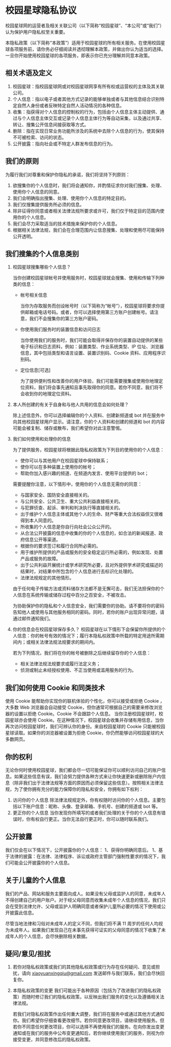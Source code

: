 # 校园星球隐私协议

校园星球网的运营者及相关关联公司（以下简称“校园星球”、“本公司”或“我们”）认为保护用户隐私权至关重要。

本隐私政策（以下简称“本政策”）适用于校园星球的所有相关服务。在使用校园星球各项服务前，请你务必仔细阅读并透彻理解本政策，并做出你认为适当的选择。一旦你开始使用校园星球的各项服务，即表示你已充分理解并同意本政策。

## 相关术语及定义

1. 校园星球：指校园星球网或对校园星球网享有所有权或运营权的主体及其关联公司。
1. 个人信息：指以电子或者其他方式记录的能够单独或者与其他信息结合识别特定自然人身份或者反映特定自然人活动情况的各种信息。
1. 收集：指获得对个人信息的控制权的行为，包括由个人信息主体主动提供、通过与个人信息主体交互或记录个人信息主体行为等自动采集，以及通过共享、转让、搜集公开信息间接获取等方式。
1. 删除：指在实现日常业务功能所涉及的系统中去除个人信息的行为，使其保持不可被检索、访问的状态。
1. 公开披露：指向社会或不特定人群发布信息的行为。

## 我们的原则

为履行我们对尊重和保护你隐私的承诺，我们将坚持下列原则：

1. 欲搜集你的个人信息时，我们将会通知你，并酌情征求你对我们搜集、处理、使用你个人信息的同意。
1. 我们会明确指出搜集、处理、使用你个人信息的特定目的。
1. 我们仅搜集提供服务所必须的信息。
1. 除非征得你同意或者相关法律法规所要求或许可，我们仅于特定目的范围内使用你的个人信息。
1. 我们会尽力采取适当的技术措施来保护你的个人信息。
1. 根据相关法律法规，我们会在合理范围内让信息搜集、处理和使用尽可能保持公开透明。

## 我们搜集的个人信息类别

1. 校园星球搜集哪些个人信息？

   当你创建校园星球帐号并使用服务时，校园星球就会搜集、使用和传输下列种类的信息：

   - 帐号相关信息

     当你为存取服务而创设帐号时（以下简称为“帐号”），校园星球将要求你提供邮箱或电话号码。或者，你可以选择使用第三方账户创建帐号。请注意，我们不会搜集你的第三方账户密码。

   - 你使用我们服务时的装置信息和访问日志

     当你使用我们的服务时，我们可能会取得并保存你的装置自动提供的某些电子标识和日志资料，例如：装置类型、作业系统类型、IP 位址、浏览器信息，其中包括类型和语言设置、装置识别码、Cookie 资料、应用程序识别码。

   - 定位信息[可选]

     为了提供便利性和改善你的用户体验，我们可能需要搜集或使用你地理定位资料，我们将会事先通知且事先取得你的同意。若你不同意，我们将不会收到你的地理定位资料。

1. 本人所创建的有关于自身和与他人共用的信息会如何处理？

   除上述信息外，你可以选择编辑你的个人资料、创建新频道或 bot 并在服务中向其他校园星球用户显示。请注意，你的个人资料和创建的频道和 bot 的内容可能会被复制、储存或散布，我们希望你对此注意警惕。

1. 我们如何使用和处理你的信息

   为了提供服务，校园星球将根据此隐私权政策为下列目的使用你的个人信息：

   - 使你可以与其他用户在校园星球中保持联系；
   - 使你可以在多种装置上使用你的帐号；
   - 帮助你加入感兴趣的频道、在频道内发言、使用平台提供的 bot；

   需要提醒你注意，以下情形中，使用你的个人信息无需你的同意：

   - 与国家安全、国防安全直接相关的。
   - 与公共安全、公共卫生、重大公共利益直接相关的。
   - 与犯罪侦查、起诉、审判和判决执行等直接相关的。
   - 出于维护个人信息主体或其他个人的生命、财产等重大合法权益但又很难得到本人同意的。
   - 所收集的个人信息是你自行向社会公众公开的。
   - 从合法公开披露的信息中收集的你的个人信息的，如合法的新闻报道、政府信息公开等渠道。
   - 根据你的要求签订和履行合同所必需的。
   - 用于维护所提供的产品或服务的安全稳定运行所必需的，例如发现、处置产品或服务的故障。
   - 出于公共利益开展统计或学术研究所必要，且对外提供学术研究或描述的结果时，对结果中所包含的个人信息进行去标识化处理的。
   - 法律法规规定的其他情形。

   由于任何电子传输方法或资料储存方法都不是无懈可击，我们无法担保你的个人信息在系统传输或储存过程中百分之百安全，不被攻击。

   为协助保护你的隐私和个人信息安全，我们需要你的协助。请不要将你的密码告知他人或使用与其他服务相同的密码。同时，若你的账户出现异常问题，请通过邮件通知我们。

1. 你的信息会在校园星球保存多久？
   校园星球在以下情形下会保留你所提供的个人信息：你的帐号有效的情况下；履行本隐私权政策中所载的特定用途所需期间内；或相关法律法规法规要求的期间内。

   若为下列情况，我们将在你的帐号被删除之后继续留存你的个人信息：

   - 相关法律法规法规要求或履行法定义务；
   - 侦测或制止未经授权使用、不正当使用或滥用服务的行为。

## 我们如何使用 Cookie 和同类技术

使用 Cookie 能帮助你实现你的联机体验的个性化，你可以接受或拒绝 Cookie ，大多数 Web 浏览器会自动接受 Cookie，但你通常可根据自己的需要来修改浏览器的设置以拒绝 Cookie。Cookie 不会跟踪个人信息。
当你注册校园星球时，校园星球亦会使用 Cookie。在这种情况下，校园星球会收集并存储有用信息，当你再次访问校园星球时，我们可辨认你的身份。来自校园星球的 Cookie 只能被校园星球读取。如果你的浏览器被设置为拒绝 Cookie，你仍然能够访问校园星球的大多数网页。

## 你的权利

无论你何时使用校园星球，我们都会尽一切可能保证你可以顺利访问自己的账户信息。如果这些信息有误，我们会努力提供各种方式来让你快速更新或删除账户内信息（除非我们出于法律法规等方面的原因而必须保留这些信息）。按照相关法律法规，为了使你拥有充分的能力保障你的隐私和安全，你拥有如下权利：

1. 访问你的个人信息
   除法律法规规定外，你有权随时访问你的个人信息。主要包括以下账户信息：昵称、头像、登录邮箱、手机号、创建的频道或 bot 等。
1. 更正你的个人信息
   当你发现你所填写的或者我们处理的关于你的个人信息有错误时，你有权自行更正。当你无法自行更正时，你可以随时联系我们。

## 公开披露

我们仅会在以下情况下，公开披露你的个人信息：
1、获得你明确同意后。
1、基于法律的披露：在法律、法律程序、诉讼或政府主管部门强制性要求的情况下，我们可能会公开披露你的个人信息。

## 关于儿童的个人信息

我们的产品、网站和服务主要面向成人。如果没有父母或监护人的同意，未成年人不得创建自己的用户账户。对于经父母同意而收集未成年个人信息的情况，我们只会在受到法律允许、父母或监护人明确同意或者保护儿童所必要的情况下使用或公开披露此信息。

尽管当地法律和习俗对未成年人的定义不同，但我们将不满 11 周岁的任何人均视为未成年人。如果我们发现自己在未事先获得可证实的父母同意的情况下收集了未成年人的个人信息，会尽快删除相关数据。

## 疑问/意见/担扰

1. 若你对隐私权政策或我们的其他隐私权政策或行为存在任何疑问、意见或担扰，请向 xiaoyuanxingqiu@gmail.com 发送邮件与我们联系，我们会尽快回复你。

1. 本隐私权政策的变更
   我们可能出于各种原因（包括为了改进我们的隐私权政策）而随时修订我们的隐私权政策，以反映出我们服务的变化以及遵循相关法律法规。

   若我们对隐私权政策作出任何重大调整，我们将在服务中或通过其他方式通知你。我们希望你仔细查看更改细节。若你同意更改项目，请继续使用服务。但若你不同意任何更改项目，你可以选择不再使用我们的服务。在向你发出变更通知或在我们的服务中公布变更通知后，若你继续使用我们的服务，则视为你接受变更，并同意修改后的隐私权政策。
